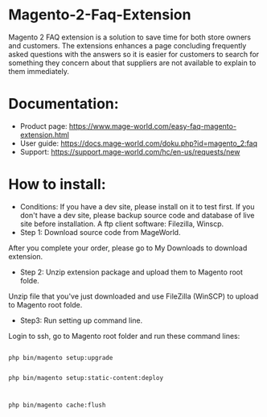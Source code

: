 # Magento-2-Faq-Extension
Magento 2 FAQ extension is a solution to save time for both store owners and customers. The extensions enhances a page concluding frequently asked questions with the answers so it is easier for customers to search for something they concern about that suppliers are not available to explain to them immediately. 
# Documentation:
* Product page: https://www.mage-world.com/easy-faq-magento-extension.html
* User guide: https://docs.mage-world.com/doku.php?id=magento_2:faq
* Support: https://support.mage-world.com/hc/en-us/requests/new
# How to install: 
* Conditions:
If you have a dev site, please install on it to test first.
If you don't have a dev site, please backup source code and database of live site before installation.
A ftp client software: Filezilla, Winscp.
* Step 1: Download source code from MageWorld.

After you complete your order, please go to My Downloads to download extension.

* Step 2: Unzip extension package and upload them to Magento root folde.

Unzip file that you've just downloaded and use FileZilla (WinSCP) to upload to Magento root folde.

* Step3: Run setting up command line.

Login to ssh, go to Magento root folder and run these command lines:

<code>
php bin/magento setup:upgrade

php bin/magento setup:static-content:deploy

php bin/magento cache:flush
</code>

